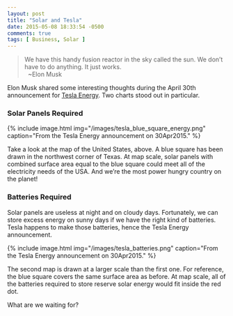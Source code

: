 ```yaml
---
layout: post
title: "Solar and Tesla"
date: 2015-05-08 18:33:54 -0500
comments: true
tags: [ Business, Solar ]
---
```

>We have this handy fusion reactor in the sky called the sun. We don’t have to do anything. It just works.
><br/>&nbsp;
>~Elon Musk

Elon Musk shared some interesting thoughts during the April 30th announcement for [Tesla Energy](http://www.teslamotors.com/powerwall). Two charts stood out in particular.

<!--more-->

### Solar Panels Required

{% include image.html img="/images/tesla_blue_square_energy.png" caption="From the Tesla Energy announcement on 30Apr2015." %}

Take a look at the map of the United States, above. A blue square has been drawn in the northwest corner of Texas. At map scale, solar panels with combined surface area equal to the blue square could meet all of the electricity needs of the USA. And we’re the most power hungry country on the planet!

### Batteries Required
Solar panels are useless at night and on cloudy days. Fortunately, we can store excess energy on sunny days if we have the right kind of batteries. Tesla happens to make those batteries, hence the Tesla Energy announcement.

{% include image.html img="/images/tesla_batteries.png" caption="From the Tesla Energy announcement on 30Apr2015." %}

The second map is drawn at a larger scale than the first one. For reference, the blue square covers the same surface area as before. At map scale, all of the batteries required to store reserve solar energy would fit inside the red dot.

What are we waiting for?

